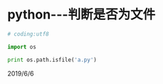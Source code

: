 # python---判断是否为文件

```python
# coding:utf8

import os

print os.path.isfile('a.py')
```

2019/6/6  
